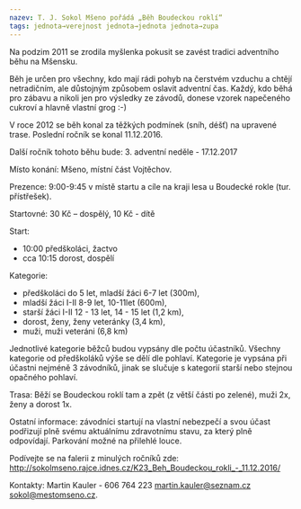 ```yaml
---
nazev: T. J. Sokol Mšeno pořádá „Běh Boudeckou roklí“
tags: jednota→verejnost jednota→jednota jednota→zupa
---
```


Na podzim 2011 se zrodila myšlenka pokusit se zavést tradici adventního běhu na Mšensku.

Běh je určen pro všechny, kdo mají rádi pohyb na čerstvém vzduchu a chtějí netradičním, ale důstojným způsobem oslavit adventní čas. Každý, kdo běhá pro zábavu a nikoli jen pro výsledky ze závodů, donese vzorek napečeného cukroví a hlavně vlastní grog :-)

V roce 2012 se běh konal za těžkých podmínek (sníh, déšť) na upravené trase. Poslední ročník se konal 11.12.2016.

Další ročník tohoto běhu bude: 3. adventní neděle - 17.12.2017

Místo konání: Mšeno, místní část Vojtěchov.

Prezence: 9:00-9:45 v místě startu a cíle na kraji lesa u Boudecké rokle (tur. přístřešek).

Startovné: 30 Kč – dospělý, 10 Kč - dítě

Start:

- 10:00 předškoláci, žactvo
- cca 10:15 dorost, dospělí

Kategorie:

- předškoláci do 5 let, mladší žáci 6-7 let (300m),
- mladší žáci I-II 8-9 let, 10-11let (600m),
- starší žáci I-II 12 - 13 let, 14 - 15 let (1,2 km),
- dorost, ženy, ženy veteránky (3,4 km),
- muži, muži veteráni (6,8 km)

Jednotlivé kategorie běžců budou vypsány dle počtu účastníků. Všechny kategorie od předškoláků výše se dělí dle pohlaví. Kategorie je vypsána při účastni nejméně 3 závodníků, jinak se slučuje s kategorií starší nebo stejnou opačného pohlaví.

Trasa: Běží se Boudeckou roklí tam a zpět (z větší části po zelené), muži 2x, ženy a dorost 1x.

Ostatní informace: závodníci startují na vlastní nebezpečí a svou účast podřizují plně svému aktuálnímu zdravotnímu stavu, za který plně odpovídají. Parkování možné na přilehlé louce.

Podívejte se na falerii z minulých ročníků zde: <http://sokolmseno.rajce.idnes.cz/K23_Beh_Boudeckou_rokli_-_11.12.2016/>

Kontakty: Martin Kauler - 606 764 223 [martin.kauler@seznam.cz](mailto:martin.kauler@seznam.cz) [sokol@mestomseno.cz](mailto:sokol@mestomseno.cz).